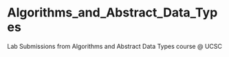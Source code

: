 # Algorithms_and_Abstract_Data_Types
Lab Submissions from Algorithms and Abstract Data Types course @ UCSC
